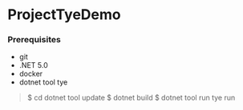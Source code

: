 # ProjectTyeDemo

### Prerequisites
- git
- .NET 5.0
- docker
- dotnet tool tye

> $ cd dotnet tool update
> $ dotnet build
> $ dotnet tool run tye run
